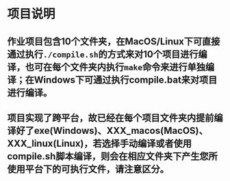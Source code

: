 # 项目说明

## 作业项目包含10个文件夹，在MacOS/Linux下可直接通过执行`./compile.sh`的方式来对10个项目进行编译，也可在每个文件夹内执行`make`命令来进行单独编译；在Windows下可通过执行compile.bat来对项目进行编译。

## 项目实现了跨平台，故已经在每个项目文件夹内提前编译好了exe(Windows)、XXX_macos(MacOS)、XXX_linux(Linux)，若选择手动编译或者使用compile.sh脚本编译，则会在相应文件夹下产生您所使用平台下的可执行文件，请注意区分。

